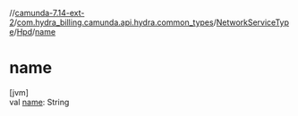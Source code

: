 //[camunda-7.14-ext-2](../../../../index.md)/[com.hydra_billing.camunda.api.hydra.common_types](../../index.md)/[NetworkServiceType](../index.md)/[Hpd](index.md)/[name](name.md)

# name

[jvm]\
val [name](name.md): String
